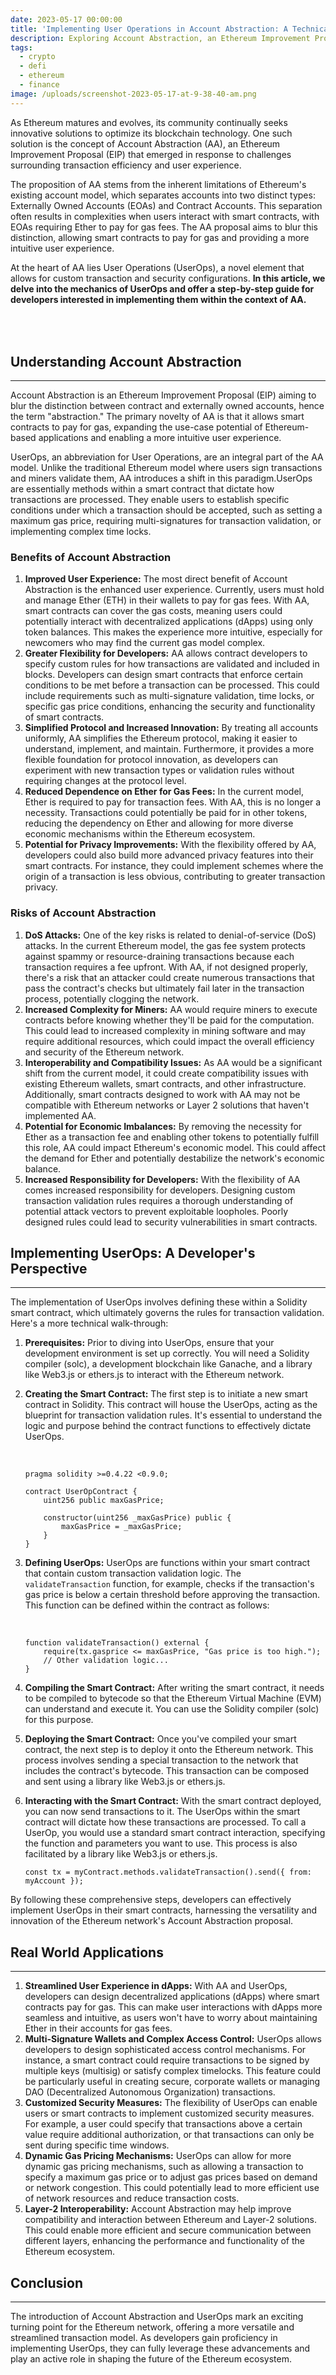 ```yaml
---
date: 2023-05-17 00:00:00
title: 'Implementing User Operations in Account Abstraction: A Technical Deep Dive'
description: Exploring Account Abstraction, an Ethereum Improvement Proposal
tags:
  - crypto
  - defi
  - ethereum
  - finance
image: /uploads/screenshot-2023-05-17-at-9-38-40-am.png
---
```

As Ethereum matures and evolves, its community continually seeks innovative solutions to optimize its blockchain technology. One such solution is the concept of Account Abstraction (AA), an Ethereum Improvement Proposal (EIP) that emerged in response to challenges surrounding transaction efficiency and user experience.

The proposition of AA stems from the inherent limitations of Ethereum's existing account model, which separates accounts into two distinct types: Externally Owned Accounts (EOAs) and Contract Accounts. This separation often results in complexities when users interact with smart contracts, with EOAs requiring Ether to pay for gas fees. The AA proposal aims to blur this distinction, allowing smart contracts to pay for gas and providing a more intuitive user experience.

At the heart of AA lies User Operations (UserOps), a novel element that allows for custom transaction and security configurations. **In this article, we delve into the mechanics of UserOps and offer a step-by-step guide for developers interested in implementing them within the context of AA.**







######

<div> </div>

## Understanding Account Abstraction

---

Account Abstraction is an Ethereum Improvement Proposal (EIP) aiming to blur the distinction between contract and externally owned accounts, hence the term "abstraction." The primary novelty of AA is that it allows smart contracts to pay for gas, expanding the use-case potential of Ethereum-based applications and enabling a more intuitive user experience.

UserOps, an abbreviation for User Operations, are an integral part of the AA model. Unlike the traditional Ethereum model where users sign transactions and miners validate them, AA introduces a shift in this paradigm.UserOps are essentially methods within a smart contract that dictate how transactions are processed. They enable users to establish specific conditions under which a transaction should be accepted, such as setting a maximum gas price, requiring multi-signatures for transaction validation, or implementing complex time locks.

### Benefits of Account Abstraction

1. **Improved User Experience:** The most direct benefit of Account Abstraction is the enhanced user experience. Currently, users must hold and manage Ether (ETH) in their wallets to pay for gas fees. With AA, smart contracts can cover the gas costs, meaning users could potentially interact with decentralized applications (dApps) using only token balances. This makes the experience more intuitive, especially for newcomers who may find the current gas model complex.
2. **Greater Flexibility for Developers:** AA allows contract developers to specify custom rules for how transactions are validated and included in blocks. Developers can design smart contracts that enforce certain conditions to be met before a transaction can be processed. This could include requirements such as multi-signature validation, time locks, or specific gas price conditions, enhancing the security and functionality of smart contracts.
3. **Simplified Protocol and Increased Innovation:** By treating all accounts uniformly, AA simplifies the Ethereum protocol, making it easier to understand, implement, and maintain. Furthermore, it provides a more flexible foundation for protocol innovation, as developers can experiment with new transaction types or validation rules without requiring changes at the protocol level.
4. **Reduced Dependence on Ether for Gas Fees:** In the current model, Ether is required to pay for transaction fees. With AA, this is no longer a necessity. Transactions could potentially be paid for in other tokens, reducing the dependency on Ether and allowing for more diverse economic mechanisms within the Ethereum ecosystem.
5. **Potential for Privacy Improvements:** With the flexibility offered by AA, developers could also build more advanced privacy features into their smart contracts. For instance, they could implement schemes where the origin of a transaction is less obvious, contributing to greater transaction privacy.

### Risks of Account Abstraction

1. **DoS Attacks:** One of the key risks is related to denial-of-service (DoS) attacks. In the current Ethereum model, the gas fee system protects against spammy or resource-draining transactions because each transaction requires a fee upfront. With AA, if not designed properly, there's a risk that an attacker could create numerous transactions that pass the contract's checks but ultimately fail later in the transaction process, potentially clogging the network.
2. **Increased Complexity for Miners:** AA would require miners to execute contracts before knowing whether they'll be paid for the computation. This could lead to increased complexity in mining software and may require additional resources, which could impact the overall efficiency and security of the Ethereum network.
3. **Interoperability and Compatibility Issues:** As AA would be a significant shift from the current model, it could create compatibility issues with existing Ethereum wallets, smart contracts, and other infrastructure. Additionally, smart contracts designed to work with AA may not be compatible with Ethereum networks or Layer 2 solutions that haven't implemented AA.
4. **Potential for Economic Imbalances:** By removing the necessity for Ether as a transaction fee and enabling other tokens to potentially fulfill this role, AA could impact Ethereum's economic model. This could affect the demand for Ether and potentially destabilize the network's economic balance.
5. **Increased Responsibility for Developers:** With the flexibility of AA comes increased responsibility for developers. Designing custom transaction validation rules requires a thorough understanding of potential attack vectors to prevent exploitable loopholes. Poorly designed rules could lead to security vulnerabilities in smart contracts.

## Implementing UserOps: A Developer's Perspective

---

The implementation of UserOps involves defining these within a Solidity smart contract, which ultimately governs the rules for transaction validation. Here's a more technical walk-through:

1. **Prerequisites:** Prior to diving into UserOps, ensure that your development environment is set up correctly. You will need a Solidity compiler (solc), a development blockchain like Ganache, and a library like Web3.js or ethers.js to interact with the Ethereum network.
2. **Creating the Smart Contract:** The first step is to initiate a new smart contract in Solidity. This contract will house the UserOps, acting as the blueprint for transaction validation rules. It's essential to understand the logic and purpose behind the contract functions to effectively dictate UserOps.

   <div><div> </div></div>

   ```
   pragma solidity >=0.4.22 <0.9.0;

   contract UserOpContract {
       uint256 public maxGasPrice;

       constructor(uint256 _maxGasPrice) public {
           maxGasPrice = _maxGasPrice;
       }
   }
   ```
3. **Defining UserOps:** UserOps are functions within your smart contract that contain custom transaction validation logic. The `validateTransaction` function, for example, checks if the transaction's gas price is below a certain threshold before approving the transaction. This function can be defined within the contract as follows:

   <div><div> </div></div>

   ```
   function validateTransaction() external {
       require(tx.gasprice <= maxGasPrice, "Gas price is too high.");
       // Other validation logic...
   }
   ```
4. **Compiling the Smart Contract:** After writing the smart contract, it needs to be compiled to bytecode so that the Ethereum Virtual Machine (EVM) can understand and execute it. You can use the Solidity compiler (solc) for this purpose.
5. **Deploying the Smart Contract:** Once you've compiled your smart contract, the next step is to deploy it onto the Ethereum network. This process involves sending a special transaction to the network that includes the contract's bytecode. This transaction can be composed and sent using a library like Web3.js or ethers.js.
6. **Interacting with the Smart Contract:** With the smart contract deployed, you can now send transactions to it. The UserOps within the smart contract will dictate how these transactions are processed. To call a UserOp, you would use a standard smart contract interaction, specifying the function and parameters you want to use. This process is also facilitated by a library like Web3.js or ethers.js.

   ```
   const tx = myContract.methods.validateTransaction().send({ from: myAccount });
   ```

By following these comprehensive steps, developers can effectively implement UserOps in their smart contracts, harnessing the versatility and innovation of the Ethereum network's Account Abstraction proposal.

## Real World Applications

---

1. **Streamlined User Experience in dApps:** With AA and UserOps, developers can design decentralized applications (dApps) where smart contracts pay for gas. This can make user interactions with dApps more seamless and intuitive, as users won't have to worry about maintaining Ether in their accounts for gas fees.
2. **Multi-Signature Wallets and Complex Access Control:** UserOps allows developers to design sophisticated access control mechanisms. For instance, a smart contract could require transactions to be signed by multiple keys (multisig) or satisfy complex timelocks. This feature could be particularly useful in creating secure, corporate wallets or managing DAO (Decentralized Autonomous Organization) transactions.
3. **Customized Security Measures:** The flexibility of UserOps can enable users or smart contracts to implement customized security measures. For example, a user could specify that transactions above a certain value require additional authorization, or that transactions can only be sent during specific time windows.
4. **Dynamic Gas Pricing Mechanisms:** UserOps can allow for more dynamic gas pricing mechanisms, such as allowing a transaction to specify a maximum gas price or to adjust gas prices based on demand or network congestion. This could potentially lead to more efficient use of network resources and reduce transaction costs.
5. **Layer-2 Interoperability:** Account Abstraction may help improve compatibility and interaction between Ethereum and Layer-2 solutions. This could enable more efficient and secure communication between different layers, enhancing the performance and functionality of the Ethereum ecosystem.

## Conclusion

---

The introduction of Account Abstraction and UserOps mark an exciting turning point for the Ethereum network, offering a more versatile and streamlined transaction model. As developers gain proficiency in implementing UserOps, they can fully leverage these advancements and play an active role in shaping the future of the Ethereum ecosystem.